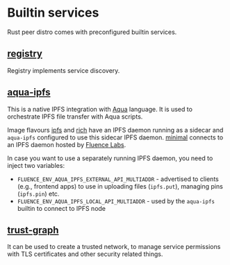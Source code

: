 # Builtin services

Rust peer distro comes with preconfigured builtin services.

## [registry](https://github.com/fluencelabs/registry)

Registry implements service discovery.

## [aqua-ipfs](https://github.com/fluencelabs/aqua-ipfs)

This is a native IPFS integration with [Aqua](https://fluence.dev/docs/aqua-book/introduction) language. It is used to orchestrate IPFS file transfer with Aqua scripts.

Image flavours [ipfs](flavours.md#ipfs) and [rich](flavours.md#rich) have an IPFS daemon running as a sidecar and `aqua-ipfs` configured to use this sidecar IPFS daemon. [minimal](flavours.md#minimal) connects to an IPFS daemon hosted by [Fluence Labs](https://fluence.network).

In case you want to use a separately running IPFS daemon, you need to inject two variables:

- `FLUENCE_ENV_AQUA_IPFS_EXTERNAL_API_MULTIADDR` - advertised to clients (e.g., frontend apps) to use in uploading files (`ipfs.put`), managing pins (`ipfs.pin`) etc.
- `FLUENCE_ENV_AQUA_IPFS_LOCAL_API_MULTIADDR` - used by the `aqua-ipfs` builtin to   connect to IPFS node

## [trust-graph](https://github.com/fluencelabs/trust-graph)

It can be used to create a trusted network, to manage service permissions with TLS certificates and other security related things.
